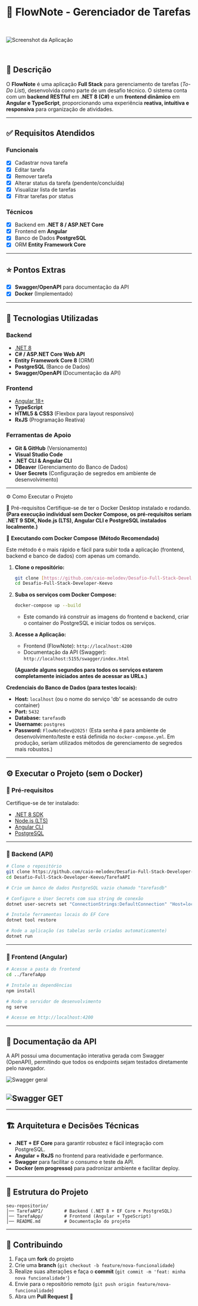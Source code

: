 # 📌 FlowNote - Gerenciador de Tarefas

<br>

![Screenshot da Aplicação](https://raw.githubusercontent.com/caio-melodev/Desafio-Full-Stack-Developer-Keevo/refs/heads/main/docs/Todas.png)

<br>

## 📝 Descrição

O **FlowNote** é uma aplicação **Full Stack** para gerenciamento de tarefas (*To-Do List*), desenvolvida como parte de um desafio técnico.
O sistema conta com um **backend RESTful** em **.NET 8 (C#)** e um **frontend dinâmico** em **Angular e TypeScript**, proporcionando uma experiência **reativa, intuitiva e responsiva** para organização de atividades.

---

## ✅ Requisitos Atendidos

### Funcionais

* [x] Cadastrar nova tarefa
* [x] Editar tarefa
* [x] Remover tarefa
* [x] Alterar status da tarefa (pendente/concluída)
* [x] Visualizar lista de tarefas
* [x] Filtrar tarefas por status

### Técnicos

* [x] Backend em **.NET 8 / ASP.NET Core**
* [x] Frontend em **Angular**
* [x] Banco de Dados **PostgreSQL**
* [x] ORM **Entity Framework Core**

---

## ⭐ Pontos Extras

* [x] **Swagger/OpenAPI** para documentação da API
* [x] **Docker** (Implementado)

---

## 🚀 Tecnologias Utilizadas

### Backend

* [.NET 8](https://dotnet.microsoft.com/download)
* **C# / ASP.NET Core Web API**
* **Entity Framework Core 8** (ORM)
* **PostgreSQL** (Banco de Dados)
* **Swagger/OpenAPI** (Documentação da API)

### Frontend

* [Angular 18+](https://angular.io/)
* **TypeScript**
* **HTML5 & CSS3** (Flexbox para layout responsivo)
* **RxJS** (Programação Reativa)

### Ferramentas de Apoio

* **Git & GitHub** (Versionamento)
* **Visual Studio Code**
* **.NET CLI & Angular CLI**
* **DBeaver** (Gerenciamento do Banco de Dados)
* **User Secrets** (Configuração de segredos em ambiente de desenvolvimento)

---
⚙️ Como Executar o Projeto

📌 Pré-requisitos
Certifique-se de ter o Docker Desktop instalado e rodando.
**(Para execução individual sem Docker Compose, os pré-requisitos seriam .NET 9 SDK, Node.js (LTS), Angular CLI e PostgreSQL instalados localmente.)**

🐳 **Executando com Docker Compose (Método Recomendado)**

Este método é o mais rápido e fácil para subir toda a aplicação (frontend, backend e banco de dados) com apenas um comando.

1.  **Clone o repositório:**
    ```bash
    git clone [https://github.com/caio-melodev/Desafio-Full-Stack-Developer-Keevo.git](https://github.com/caio-melodev/Desafio-Full-Stack-Developer-Keevo.git)
    cd Desafio-Full-Stack-Developer-Keevo
    ```
2.  **Suba os serviços com Docker Compose:**
    ```bash
    docker-compose up --build
    ```
    * Este comando irá construir as imagens do frontend e backend, criar o container do PostgreSQL e iniciar todos os serviços.

3.  **Acesse a Aplicação:**
    * Frontend (FlowNote): `http://localhost:4200`
    * Documentação da API (Swagger): `http://localhost:5155/swagger/index.html`

    **(Aguarde alguns segundos para todos os serviços estarem completamente iniciados antes de acessar as URLs.)**

**Credenciais do Banco de Dados (para testes locais):**
* **Host:** `localhost` (ou o nome do serviço 'db' se acessando de outro container)
* **Port:** `5432`
* **Database:** `tarefasdb`
* **Username:** `postgres`
* **Password:** `FlowNoteDev@2025!` (Esta senha é para ambiente de desenvolvimento/teste e está definida no `docker-compose.yml`. Em produção, seriam utilizados métodos de gerenciamento de segredos mais robustos.)

***
## ⚙️ Executar o Projeto (sem o Docker)

### 📌 Pré-requisitos

Certifique-se de ter instalado:

* [.NET 8 SDK](https://dotnet.microsoft.com/download)
* [Node.js (LTS)](https://nodejs.org/)
* [Angular CLI](https://angular.io/cli)
* [PostgreSQL](https://www.postgresql.org/download/)

---

### 🔹 Backend (API)

```bash
# Clone o repositório
git clone https://github.com/caio-melodev/Desafio-Full-Stack-Developer-Keevo/tree/main
cd Desafio-Full-Stack-Developer-Keevo/TarefaAPI

# Crie um banco de dados PostgreSQL vazio chamado "tarefasdb"

# Configure o User Secrets com sua string de conexão
dotnet user-secrets set "ConnectionStrings:DefaultConnection" "Host=localhost;Port=5432;Database=tarefasdb;Username=postgres;Password=FlowNoteDev@2025!"

# Instale ferramentas locais do EF Core
dotnet tool restore

# Rode a aplicação (as tabelas serão criadas automaticamente)
dotnet run
```

---

### 🔹 Frontend (Angular)

```bash
# Acesse a pasta do frontend
cd ../TarefaApp

# Instale as dependências
npm install

# Rode o servidor de desenvolvimento
ng serve

# Acesse em http://localhost:4200
```

---

## 📖 Documentação da API

A API possui uma documentação interativa gerada com Swagger (OpenAPI), permitindo que todos os endpoints sejam testados diretamente pelo navegador.

![Swagger geral](https://raw.githubusercontent.com/caio-melodev/Desafio-Full-Stack-Developer-Keevo/refs/heads/main/docs/Swagger%20geral.png)

![Swagger GET](https://raw.githubusercontent.com/caio-melodev/Desafio-Full-Stack-Developer-Keevo/refs/heads/main/docs/Swagger%20GET.png)
---

---

## 🏗️ Arquitetura e Decisões Técnicas

* **.NET + EF Core** para garantir robustez e fácil integração com PostgreSQL.
* **Angular + RxJS** no frontend para reatividade e performance.
* **Swagger** para facilitar o consumo e teste da API.
* **Docker (em progresso)** para padronizar ambiente e facilitar deploy.

---

## 📂 Estrutura do Projeto

```
seu-repositorio/
│── TarefaAPI/        # Backend (.NET 8 + EF Core + PostgreSQL)
│── TarefaApp/        # Frontend (Angular + TypeScript)
│── README.md         # Documentação do projeto
```

---

## 🤝 Contribuindo

1. Faça um **fork** do projeto
2. Crie uma **branch** (`git checkout -b feature/nova-funcionalidade`)
3. Realize suas alterações e faça o **commit** (`git commit -m 'feat: minha nova funcionalidade'`)
4. Envie para o repositório remoto (`git push origin feature/nova-funcionalidade`)
5. Abra um **Pull Request** 🎉
